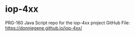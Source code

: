 # iop-4xx
PRG-160 Java Script repo for the iop-4xx project
GitHub File:  https://donniegene.github.io/iop-4xx/
